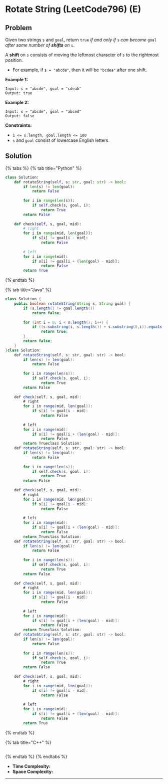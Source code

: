 # Rotate String (LeetCode796) (E)

## Problem

Given two strings `s` and `goal`, return `true` _if and only if_ `s` _can become_ `goal` _after some number of **shifts** on_ `s`.

A **shift** on `s` consists of moving the leftmost character of `s` to the rightmost position.

* For example, if `s = "abcde"`, then it will be `"bcdea"` after one shift.

&#x20;

**Example 1:**

```
Input: s = "abcde", goal = "cdeab"
Output: true
```

**Example 2:**

```
Input: s = "abcde", goal = "abced"
Output: false
```

&#x20;

**Constraints:**

* `1 <= s.length, goal.length <= 100`
* `s` and `goal` consist of lowercase English letters.



## Solution&#x20;

{% tabs %}
{% tab title="Python" %}
```python
class Solution:
    def rotateString(self, s: str, goal: str) -> bool:
        if len(s) != len(goal):
            return False
        
        for i in range(len(s)):
            if self.check(s, goal, i):
                return True
        return False
    
    def check(self, s, goal, mid):
        # right
        for i in range(mid, len(goal)):
            if s[i] != goal[i - mid]:
                return False
            
        # left
        for i in range(mid):
            if s[i] != goal[i + (len(goal) - mid)]:
                return False
        return True
```
{% endtab %}

{% tab title="Java" %}
```java
class Solution {
    public boolean rotateString(String s, String goal) {
        if (s.length() != goal.length())
            return false;
        
        for (int i = 0; i < s.length(); i++) {
            if ((s.substring(i, s.length()) + s.substring(0,i)).equals(goal)) 
                return true;
        }
        return false;
    }
}class Solution:
    def rotateString(self, s: str, goal: str) -> bool:
        if len(s) != len(goal):
            return False
        
        for i in range(len(s)):
            if self.check(s, goal, i):
                return True
        return False
    
    def check(self, s, goal, mid):
        # right
        for i in range(mid, len(goal)):
            if s[i] != goal[i - mid]:
                return False
            
        # left
        for i in range(mid):
            if s[i] != goal[i + (len(goal) - mid)]:
                return False
        return Trueclass Solution:
    def rotateString(self, s: str, goal: str) -> bool:
        if len(s) != len(goal):
            return False
        
        for i in range(len(s)):
            if self.check(s, goal, i):
                return True
        return False
    
    def check(self, s, goal, mid):
        # right
        for i in range(mid, len(goal)):
            if s[i] != goal[i - mid]:
                return False
            
        # left
        for i in range(mid):
            if s[i] != goal[i + (len(goal) - mid)]:
                return False
        return Trueclass Solution:
    def rotateString(self, s: str, goal: str) -> bool:
        if len(s) != len(goal):
            return False
        
        for i in range(len(s)):
            if self.check(s, goal, i):
                return True
        return False
    
    def check(self, s, goal, mid):
        # right
        for i in range(mid, len(goal)):
            if s[i] != goal[i - mid]:
                return False
            
        # left
        for i in range(mid):
            if s[i] != goal[i + (len(goal) - mid)]:
                return False
        return Trueclass Solution:
    def rotateString(self, s: str, goal: str) -> bool:
        if len(s) != len(goal):
            return False
        
        for i in range(len(s)):
            if self.check(s, goal, i):
                return True
        return False
    
    def check(self, s, goal, mid):
        # right
        for i in range(mid, len(goal)):
            if s[i] != goal[i - mid]:
                return False
            
        # left
        for i in range(mid):
            if s[i] != goal[i + (len(goal) - mid)]:
                return False
        return True
```
{% endtab %}

{% tab title="C++" %}
```cpp
```
{% endtab %}
{% endtabs %}

* **Time Complexity:**
* **Space Complexity:**

****
